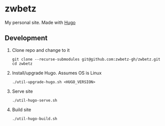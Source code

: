 # zwbetz

My personal site. Made with [Hugo](https://gohugo.io/)

## Development

1. Clone repo and change to it
    ```
    git clone --recurse-submodules git@github.com:zwbetz-gh/zwbetz.git
    cd zwbetz
    ```
1. Install/upgrade Hugo. Assumes OS is Linux
    ```
    ./util-upgrade-hugo.sh <HUGO_VERSION>
    ```
1. Serve site
    ```
    ./util-hugo-serve.sh
    ```
1. Build site
    ```
    ./util-hugo-build.sh
    ```
